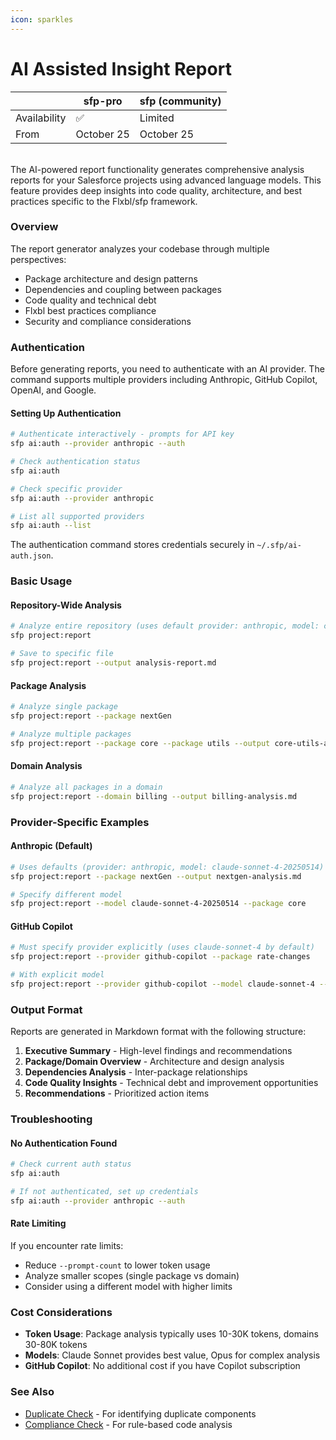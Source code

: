 ```yaml
---
icon: sparkles
---
```


# AI Assisted Insight Report

|              | sfp-pro    | sfp (community) |
| ------------ | ---------- | --------------- |
| Availability | ✅          | Limited          |
| From         | October 25 |  October 25            |

\
The AI-powered report functionality generates comprehensive analysis reports for your Salesforce projects using advanced language models. This feature provides deep insights into code quality, architecture, and best practices specific to the Flxbl/sfp framework.

### Overview

The report generator analyzes your codebase through multiple perspectives:

* Package architecture and design patterns
* Dependencies and coupling between packages
* Code quality and technical debt
* Flxbl best practices compliance
* Security and compliance considerations

### Authentication

Before generating reports, you need to authenticate with an AI provider. The command supports multiple providers including Anthropic, GitHub Copilot, OpenAI, and Google.

#### Setting Up Authentication

```bash
# Authenticate interactively - prompts for API key
sfp ai:auth --provider anthropic --auth

# Check authentication status
sfp ai:auth

# Check specific provider
sfp ai:auth --provider anthropic

# List all supported providers
sfp ai:auth --list
```

The authentication command stores credentials securely in `~/.sfp/ai-auth.json`.

### Basic Usage

#### Repository-Wide Analysis

```bash
# Analyze entire repository (uses default provider: anthropic, model: claude-sonnet-4-20250514)
sfp project:report

# Save to specific file
sfp project:report --output analysis-report.md
```

#### Package Analysis

```bash
# Analyze single package
sfp project:report --package nextGen

# Analyze multiple packages
sfp project:report --package core --package utils --output core-utils-analysis.md
```

#### Domain Analysis

```bash
# Analyze all packages in a domain
sfp project:report --domain billing --output billing-analysis.md
```

### Provider-Specific Examples

#### Anthropic (Default)

```bash
# Uses defaults (provider: anthropic, model: claude-sonnet-4-20250514)
sfp project:report --package nextGen --output nextgen-analysis.md

# Specify different model
sfp project:report --model claude-sonnet-4-20250514 --package core
```

#### GitHub Copilot

```bash
# Must specify provider explicitly (uses claude-sonnet-4 by default)
sfp project:report --provider github-copilot --package rate-changes

# With explicit model
sfp project:report --provider github-copilot --model claude-sonnet-4 --domain service
```


### Output Format

Reports are generated in Markdown format with the following structure:

1. **Executive Summary** - High-level findings and recommendations
2. **Package/Domain Overview** - Architecture and design analysis
3. **Dependencies Analysis** - Inter-package relationships
4. **Code Quality Insights** - Technical debt and improvement opportunities
5. **Recommendations** - Prioritized action items

### Troubleshooting

#### No Authentication Found

```bash
# Check current auth status
sfp ai:auth

# If not authenticated, set up credentials
sfp ai:auth --provider anthropic --auth
```

#### Rate Limiting

If you encounter rate limits:
* Reduce `--prompt-count` to lower token usage
* Analyze smaller scopes (single package vs domain)
* Consider using a different model with higher limits

### Cost Considerations

* **Token Usage**: Package analysis typically uses 10-30K tokens, domains 30-80K tokens
* **Models**: Claude Sonnet provides best value, Opus for complex analysis
* **GitHub Copilot**: No additional cost if you have Copilot subscription

### See Also

* [Duplicate Check](duplicate-check.md) - For identifying duplicate components
* [Compliance Check](compliance-check.md) - For rule-based code analysis